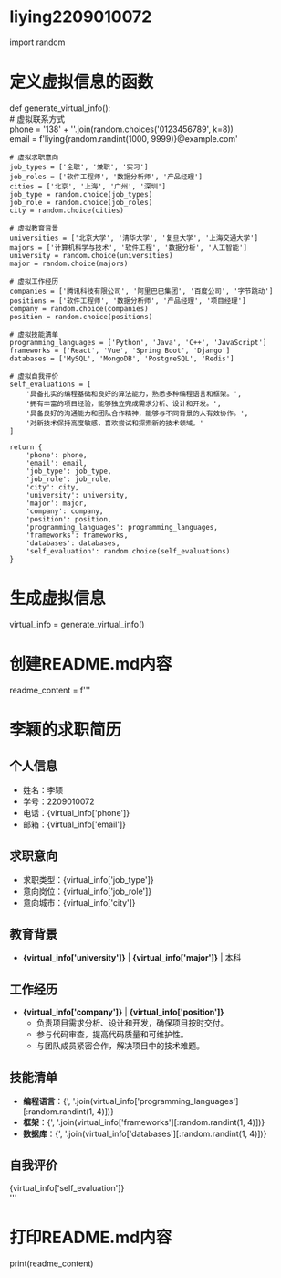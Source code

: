 # liying2209010072
import random  
# 定义虚拟信息的函数  
def generate_virtual_info():  
    # 虚拟联系方式  
    phone = '138' + ''.join(random.choices('0123456789', k=8))  
    email = f'liying{random.randint(1000, 9999)}@example.com'  
      
    # 虚拟求职意向  
    job_types = ['全职', '兼职', '实习']  
    job_roles = ['软件工程师', '数据分析师', '产品经理']  
    cities = ['北京', '上海', '广州', '深圳']  
    job_type = random.choice(job_types)  
    job_role = random.choice(job_roles)  
    city = random.choice(cities)  
      
    # 虚拟教育背景  
    universities = ['北京大学', '清华大学', '复旦大学', '上海交通大学']  
    majors = ['计算机科学与技术', '软件工程', '数据分析', '人工智能']  
    university = random.choice(universities)  
    major = random.choice(majors)  
      
    # 虚拟工作经历  
    companies = ['腾讯科技有限公司', '阿里巴巴集团', '百度公司', '字节跳动']  
    positions = ['软件工程师', '数据分析师', '产品经理', '项目经理']  
    company = random.choice(companies)  
    position = random.choice(positions)  
      
    # 虚拟技能清单  
    programming_languages = ['Python', 'Java', 'C++', 'JavaScript']  
    frameworks = ['React', 'Vue', 'Spring Boot', 'Django']  
    databases = ['MySQL', 'MongoDB', 'PostgreSQL', 'Redis']  
      
    # 虚拟自我评价  
    self_evaluations = [  
        '具备扎实的编程基础和良好的算法能力，熟悉多种编程语言和框架。',  
        '拥有丰富的项目经验，能够独立完成需求分析、设计和开发。',  
        '具备良好的沟通能力和团队合作精神，能够与不同背景的人有效协作。',  
        '对新技术保持高度敏感，喜欢尝试和探索新的技术领域。'  
    ]  
      
    return {  
        'phone': phone,  
        'email': email,  
        'job_type': job_type,  
        'job_role': job_role,  
        'city': city,  
        'university': university,  
        'major': major,  
        'company': company,  
        'position': position,  
        'programming_languages': programming_languages,  
        'frameworks': frameworks,  
        'databases': databases,  
        'self_evaluation': random.choice(self_evaluations)  
    }  
  
# 生成虚拟信息  
virtual_info = generate_virtual_info()  
  
# 创建README.md内容  
readme_content = f'''  
# 李颖的求职简历  
  
## 个人信息  
- 姓名：李颖  
- 学号：2209010072  
- 电话：{virtual_info['phone']}  
- 邮箱：{virtual_info['email']}  
  
## 求职意向  
- 求职类型：{virtual_info['job_type']}  
- 意向岗位：{virtual_info['job_role']}  
- 意向城市：{virtual_info['city']}  
  
## 教育背景  
- **{virtual_info['university']}** | **{virtual_info['major']}** | 本科  
  
## 工作经历  
- **{virtual_info['company']}** | **{virtual_info['position']}**   
  - 负责项目需求分析、设计和开发，确保项目按时交付。  
  - 参与代码审查，提高代码质量和可维护性。  
  - 与团队成员紧密合作，解决项目中的技术难题。  
  
## 技能清单  
- **编程语言**：{', '.join(virtual_info['programming_languages'][:random.randint(1, 4)])}  
- **框架**：{', '.join(virtual_info['frameworks'][:random.randint(1, 4)])}  
- **数据库**：{', '.join(virtual_info['databases'][:random.randint(1, 4)])}  
  
## 自我评价  
{virtual_info['self_evaluation']}  
'''  
  
# 打印README.md内容  
print(readme_content)
